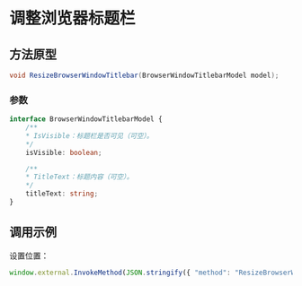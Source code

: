 # 调整浏览器标题栏

## 方法原型

```csharp
void ResizeBrowserWindowTitlebar(BrowserWindowTitlebarModel model);
```

### 参数

```ts
interface BrowserWindowTitlebarModel {
    /**
    * IsVisible：标题栏是否可见（可空）。
    */
    isVisible: boolean;

    /**
    * TitleText：标题内容（可空）。
    */
    titleText: string;
}
```

## 调用示例

设置位置：

```ts
window.external.InvokeMethod(JSON.stringify({ "method": "ResizeBrowserWindowTitlebar", "args": JSON.stringify({ "isVisible": true, "titleText": "测试标题" })}))
```